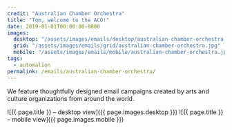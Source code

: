 ```yaml
---
credit: "Australian Chamber Orchestra"
title: "Tom, welcome to the ACO!"
date: 2019-01-01T00:00:00-0800
images:
  desktop: "/assets/images/emails/desktop/australian-chamber-orchestra.jpg"
  grid: "/assets/images/emails/grid/australian-chamber-orchestra.jpg"
  mobile: "/assets/images/emails/mobile/australian-chamber-orchestra.jpg"
tags:
  - automation
permalink: /emails/australian-chamber-orchestra/
---
```

We feature thoughtfully designed email campaigns created by arts and culture organizations from around the world.

![{{ page.title }} – desktop view]({{ page.images.desktop }})
![{{ page.title }} – mobile view]({{ page.images.mobile }})
